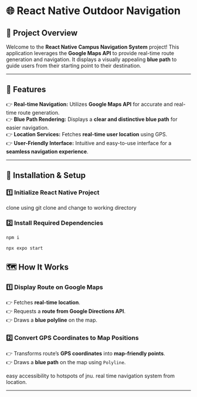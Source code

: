 # 🌐 React Native Outdoor Navigation

## 🐜 Project Overview
Welcome to the **React Native Campus Navigation System** project! This application leverages the **Google Maps API** to provide real-time route generation and navigation. It displays a visually appealing **blue path** to guide users from their starting point to their destination.

---

## 🚀 Features
👉 **Real-time Navigation:** Utilizes **Google Maps API** for accurate and real-time route generation.  
👉 **Blue Path Rendering:** Displays a **clear and distinctive blue path** for easier navigation.  
👉 **Location Services:** Fetches **real-time user location** using GPS.  
👉 **User-Friendly Interface:** Intuitive and easy-to-use interface for a **seamless navigation experience**.  

---

## 🤖 Installation & Setup

### 1️⃣ Initialize React Native Project
clone using git clone and change to working directory

### 2️⃣ Install Required Dependencies
```sh
npm i
```

```sh
npx expo start
```


## 🗺️ How It Works  

### **1️⃣ Display Route on Google Maps**  
👉 Fetches **real-time location**.  
👉 Requests a **route from Google Directions API**.  
👉 Draws a **blue polyline** on the map.  

### **2️⃣ Convert GPS Coordinates to Map Positions**  
👉 Transforms route’s **GPS coordinates** into **map-friendly points**.  
👉 Draws a **blue path** on the map using `Polyline`.  

easy accessibility to hotspots of jnu.
real time navigation system from location.


---


```

